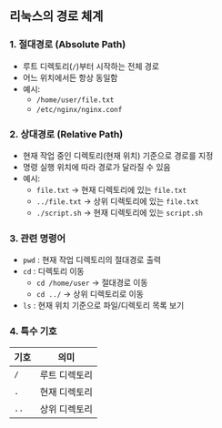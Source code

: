 ## 리눅스의 경로 체계

### 1. 절대경로 (Absolute Path)
- 루트 디렉토리(`/`)부터 시작하는 전체 경로
- 어느 위치에서든 항상 동일함
- 예시:
  - `/home/user/file.txt`
  - `/etc/nginx/nginx.conf`

### 2. 상대경로 (Relative Path)
- 현재 작업 중인 디렉토리(현재 위치) 기준으로 경로를 지정
- 명령 실행 위치에 따라 경로가 달라질 수 있음
- 예시:
  - `file.txt` → 현재 디렉토리에 있는 `file.txt`
  - `../file.txt` → 상위 디렉토리에 있는 `file.txt`
  - `./script.sh` → 현재 디렉토리에 있는 `script.sh`

### 3. 관련 명령어
- `pwd` : 현재 작업 디렉토리의 절대경로 출력
- `cd` : 디렉토리 이동
  - `cd /home/user` → 절대경로 이동
  - `cd ../` → 상위 디렉토리로 이동
- `ls` : 현재 위치 기준으로 파일/디렉토리 목록 보기

### 4. 특수 기호
| 기호   | 의미                       |
|--------|----------------------------|
| `/`    | 루트 디렉토리              |
| `.`    | 현재 디렉토리              |
| `..`   | 상위 디렉토리              |
